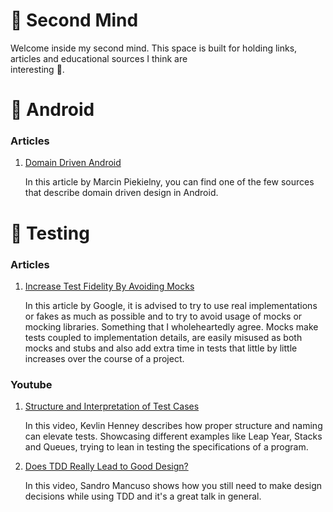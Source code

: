 
# 🧠 Second Mind
Welcome inside my second mind. This space is built for holding links, articles and educational sources I think are  
interesting :eyes:.

# 🤖 Android 

### Articles
1) [Domain Driven Android](https://itnext.io/domain-driven-android-building-a-model-which-makes-sense-badb774c606d)

   In this article by Marcin Piekielny, you can find one of the few sources that describe domain driven design in
   Android.

# 🧪 Testing

### Articles
1) [Increase Test Fidelity By Avoiding Mocks](https://testing.googleblog.com/2024/02/increase-test-fidelity-by-avoiding-mocks.html)

   In this article by Google, it is advised to try to use real implementations or fakes as much as possible and to try to
avoid usage of mocks or mocking libraries. Something that I wholeheartedly agree. Mocks make tests coupled to implementation
details, are easily misused as both mocks and stubs and also add extra time in tests that little by little increases over
the course of a project.


### Youtube
1) [Structure and Interpretation of Test Cases](https://www.youtube.com/watch?v=tWn8RA_DEic&ab_channel=NDCConferences)

   In this video, Kevlin Henney describes how proper structure and naming can elevate tests.
   Showcasing different examples like Leap Year, Stacks and Queues, trying to lean in testing the specifications of
   a program.
2) [Does TDD Really Lead to Good Design?](https://www.youtube.com/watch?v=KyFVA4Spcgg&ab_channel=DevTernityConference)

   In this video, Sandro Mancuso shows how you still need to make design decisions while using TDD and it's a great talk 
in general.

